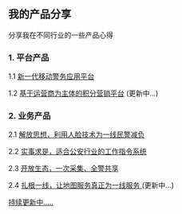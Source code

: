 ## 我的产品分享

分享我在不同行业的一些产品心得

### 1. 平台产品

1.1 [新一代移动警务应用平台](https://su20438903.github.io/intro/nmpp-ppt)

1.2 [基于运营商为主体的积分营销平台](https://su20438903.github.io/intro/nmpp-ppt/ydsm-ppt.html) (更新中...)

### **2. 业务产品**

2.1 [解放思想，利用人脸技术为一线民警减负](https://su20438903.github.io/intro/docs/product/product-idea-share)

2.2 [实事求是，适合公安行业的工作指令系统](https://su20438903.github.io/intro/docs/product/product-idea-share-task)

2.3 [开放生态，一次采集、全警共享](https://su20438903.github.io/intro/docs/product/product-idea-share-collect)

2.4 [扎根一线，让地图服务真正为一线服务 ](https://su20438903.github.io/intro/docs/product/product-idea-share-map) (更新中...)





[持续更新中.....](https://su20438903.github.io/intro/docs/product/menu)
